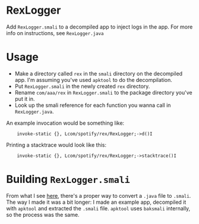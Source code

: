 # RexLogger

Add `RexLogger.smali` to a decompiled app to inject logs in the app. For more info on instructions, see `RexLogger.java`

# Usage
- Make a directory called `rex` in the `smali` directory on the decompiled app. I'm assuming you've used `apktool` to do the decompilation.
- Put `RexLogger.smali` in the newly created `rex` directory.
- Rename `com/aaa/rex` in `RexLogger.smali` to the package directory you've put it in.
- Look up the smali reference for each function you wanna call in `RexLogger.java`. 

An example invocation would be something like:
```smali
    invoke-static {}, Lcom/spotify/rex/RexLogger;->d()I
```

Printing a stacktrace would look like this:

```smali
    invoke-static {}, Lcom/spotify/rex/RexLogger;->stacktrace()I
```

# Building `RexLogger.smali`
From what I see [here](https://stackoverflow.com/questions/29051781/convert-java-file-to-smali-file), there's a proper way to convert a `.java` file to `.smali`. The way I made it was a bit longer: I made an example app, decompiled it with `apktool` and extracted the `.smali` file. `apktool` uses `baksmali` internally, so the process was the same.
